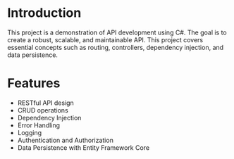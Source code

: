 # Introduction
This project is a demonstration of API development using C#. The goal is to create a robust, scalable, and maintainable API. This project covers essential concepts such as routing, controllers, dependency injection, and data persistence.

# Features
- RESTful API design
- CRUD operations
- Dependency Injection
- Error Handling
- Logging
- Authentication and Authorization
- Data Persistence with Entity Framework Core
